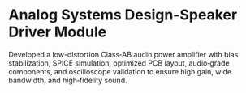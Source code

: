 # Analog Systems Design-Speaker Driver Module

Developed a low-distortion Class‑AB audio power amplifier with bias stabilization, SPICE simulation, optimized PCB layout, audio‑grade components, and oscilloscope validation to ensure high gain, wide bandwidth, and high‑fidelity sound.
